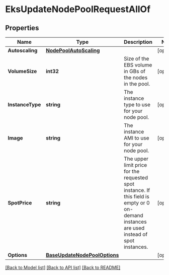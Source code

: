 # EksUpdateNodePoolRequestAllOf

## Properties

Name | Type | Description | Notes
------------ | ------------- | ------------- | -------------
**Autoscaling** | [**NodePoolAutoScaling**](NodePoolAutoScaling.md) |  | [optional] 
**VolumeSize** | **int32** | Size of the EBS volume in GBs of the nodes in the pool. | [optional] 
**InstanceType** | **string** | The instance type to use for your node pool. | [optional] 
**Image** | **string** | The instance AMI to use for your node pool. | [optional] 
**SpotPrice** | **string** | The upper limit price for the requested spot instance. If this field is empty or 0 on-demand instances are used instead of spot instances. | [optional] 
**Options** | [**BaseUpdateNodePoolOptions**](BaseUpdateNodePoolOptions.md) |  | [optional] 

[[Back to Model list]](../README.md#documentation-for-models) [[Back to API list]](../README.md#documentation-for-api-endpoints) [[Back to README]](../README.md)


